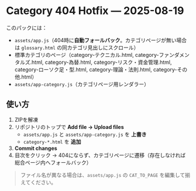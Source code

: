 # Category 404 Hotfix — 2025-08-19

このパックには：
- `assets/app.js`（404時に**自動フォールバック**。カテゴリページが無い場合は `glossary.html` の同カテゴリ見出しにスクロール）
- 標準カテゴリのページ（category-テクニカル.html, category-ファンダメンタルズ.html, category-為替.html, category-リスク・資金管理.html, category-ローソク足・型.html, category-理論・法則.html, category-その他.html）
- `assets/app-category.js`（カテゴリページ用レンダラー）

## 使い方
1) ZIPを解凍
2) リポジトリのトップで **Add file → Upload files**
   - `assets/app.js` と `assets/app-category.js` を **上書き**
   - `category-*.html` を **追加**
3) **Commit changes**
4) 目次をクリック → 404にならず、カテゴリページに遷移（存在しなければ総合ページ内へフォールバック）

> ファイル名が異なる場合は、`assets/app.js` の `CAT_TO_PAGE` を編集して揃えてください。
